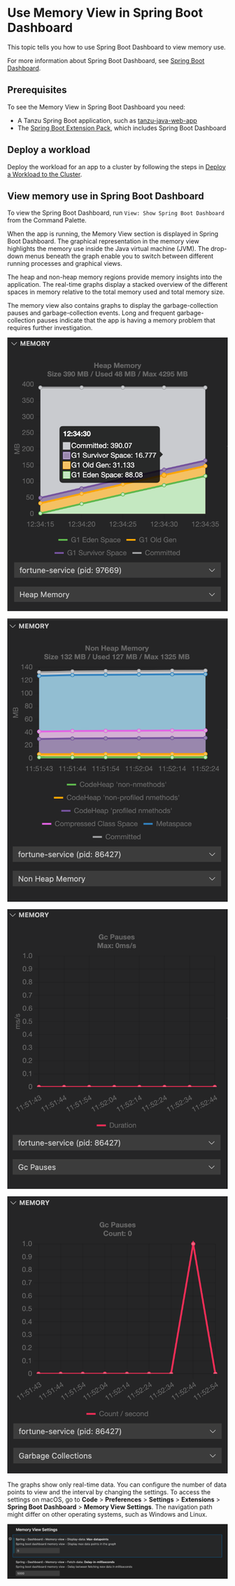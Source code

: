 # Use Memory View in Spring Boot Dashboard

This topic tells you how to use Spring Boot Dashboard to view memory use.

For more information about Spring Boot Dashboard, see
[Spring Boot Dashboard](https://marketplace.visualstudio.com/items?itemName=vscjava.vscode-spring-boot-dashboard).

## <a id="prereqs"></a> Prerequisites

To see the Memory View in Spring Boot Dashboard you need:

- A Tanzu Spring Boot application, such as
  [tanzu-java-web-app](https://github.com/vmware-tanzu/application-accelerator-samples/tree/main/tanzu-java-web-app)
- The [Spring Boot Extension Pack](https://marketplace.visualstudio.com/items?itemName=Pivotal.vscode-boot-dev-pack),
  which includes Spring Boot Dashboard

## <a id="deploy-workload"></a> Deploy a workload

Deploy the workload for an app to a cluster by following the steps in
[Deploy a Workload to the Cluster](live-hover.hbs.md#deploy-workload).

## <a id="view-memory"></a> View memory use in Spring Boot Dashboard

To view the Spring Boot Dashboard, run `View: Show Spring Boot Dashboard` from the Command Palette.

When the app is running, the Memory View section is displayed in Spring Boot Dashboard.
The graphical representation in the memory view highlights the memory use inside the Java virtual
machine (JVM).
The drop-down menus beneath the graph enable you to switch between different running processes and
graphical views.

The heap and non-heap memory regions provide memory insights into the application.
The real-time graphs display a stacked overview of the different spaces in memory relative to the
total memory used and total memory size.

The memory view also contains graphs to display the garbage-collection pauses and garbage-collection
events.
Long and frequent garbage-collection pauses indicate that the app is having a memory problem that
requires further investigation.

![Screenshot of Spring Boot Dashboard Memory View Heap Memory.](../images/vscode-heap-memory-example.png)

![Screenshot of Spring Boot Dashboard Memory View Non Heap Memory.](../images/vscode-nonheap-memory-example.png)

![Screenshot of Spring Boot Dashboard Memory View Garbage Collection Pauses.](../images/vscode-gcpauses-example.png)

![Screenshot of Spring Boot Dashboard Memory View Garbage Collections.](../images/vscode-garbage-collection-example.png)

The graphs show only real-time data. You can configure the number of data points to view and the
interval by changing the settings. To access the settings on macOS, go to
**Code** > **Preferences** > **Settings** > **Extensions** > **Spring Boot Dashboard** >
**Memory View Settings**.
The navigation path might differ on other operating systems, such as Windows and Linux.

![Screenshot of Spring Boot Dashboard Memory View Settings.](../images/vscode-memory-view-settings.png)